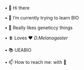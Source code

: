 
•  👋 Hi there 

•  🌱 I’m currently trying to learn BIO 

•  👀 Really likes geneticcy things 

•  🪰 Loves ❤️ *D.Melanogaster*

• 📚 UEABIO

•  📫 How to reach me: with 🧊
